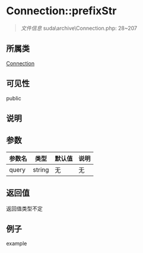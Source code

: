 # Connection::prefixStr

> *文件信息* suda\archive\Connection.php: 28~207
## 所属类 

[Connection](../Connection.md)

## 可见性

  public  
## 说明



## 参数

| 参数名 | 类型 | 默认值 | 说明 |
|--------|-----|-------|-------|
| query |  string | 无 | 无 |

## 返回值
返回值类型不定

## 例子

example